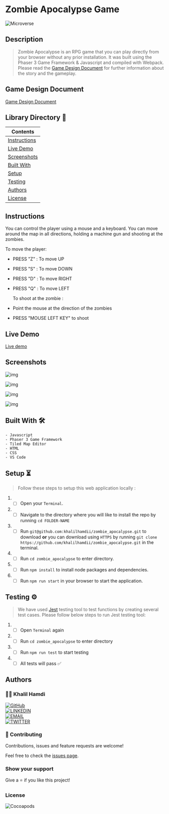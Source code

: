 # Zombie Apocalypse Game

![Microverse](https://img.shields.io/badge/-Microverse-6F23FF?style=for-the-badge)

## Description

> Zombie Apocalypse is an RPG game that you can play directly from your browser without any prior installation. It was built using the Phaser 3 Game Framework & Javascript and compiled with Webpack. Please read the [Game Design Document](#game-design-document) for further information about the story and the gameplay.

## Game Design Document

[Game Design Document](./GAME_DESIGN_DOCUMENT.md)

## Library Directory 📙

| Contents                      |
| ----------------------------- |
| [Instructions](#instructions) |
| [Live Demo](#live-demo)       |
| [Screenshots](#screenshots)   |
| [Built With](#built-with-🛠)   |
| [Setup](#setup-⏳)            |
| [Testing](#testing-⚙️)        |
| [Authors](#authors)           |
| [License](#license)           |

## Instructions

You can control the player using a mouse and a keyboard. You can move around the map in all directions, holding a machine gun and shooting at the zombies.

To move the player:

- PRESS "Z" : To move UP
- PRESS "S" : To move DOWN
- PRESS "D" : To move RIGHT
- PRESS "Q" : To move LEFT

  To shoot at the zombie :

- Point the mouse at the direction of the zombies
- PRESS "MOUSE LEFT KEY" to shoot

## Live Demo

[Live demo](https://khalilhamdii.github.io/zombie_apocalypse/)

## Screenshots

![img](./Screenshots/SC-1.png)

![img](./Screenshots/SC-2.png)

![img](./Screenshots/SC-3.png)

![img](./Screenshots/SC-4.png)

## Built With 🛠

```
- Javascript
- Phaser 3 Game Framework
- Tiled Map Editor
- HTML
- CSS
- VS Code
```

## Setup ⏳

> Follow these steps to setup this web application locally :

1. - [ ] Open your `Terminal`.
2. - [ ] Navigate to the directory where you will like to install the repo by running `cd FOLDER-NAME`
3. - [ ] Run `git@github.com:khalilhamdii/zombie_apocalypse.git` to download <b>or</b> you can download using `HTTPS` by running `git clone https://github.com/khalilhamdii/zombie_apocalypse.git` in the terminal.
4. - [ ] Run `cd zombie_apocalypse` to enter directory.
5. - [ ] Run `npm install` to install node packages and dependencies.
6. - [ ] Run `npm run start` in your browser to start the application.

## Testing ⚙️

> We have used [Jest](https://jestjs.io/) testing tool to test functions by creating several test cases. Please follow below steps to run Jest testing tool:

1. - [ ] Open `Terminal` again
2. - [ ] Run `cd zombie_apocalypse` to enter directory
3. - [ ] Run `npm run test` to start testing
4. - [ ] All tests will pass ✅

## Authors

### 👨‍💻 Khalil Hamdi

[![GitHub](https://img.shields.io/badge/-GitHub-000?style=for-the-badge&logo=GitHub&logoColor=white)](https://github.com/khalilhamdii) <br>
[![LINKEDIN](https://img.shields.io/badge/-LINKEDIN-0077B5?style=for-the-badge&logo=Linkedin&logoColor=white)](https://www.linkedin.com/in/khalilhamdi/) <br>
[![EMAIL](https://img.shields.io/badge/-EMAIL-D14836?style=for-the-badge&logo=Mail.Ru&logoColor=white)](mailto:khaalil.hamdi@gmail.com) <br>
[![TWITTER](https://img.shields.io/badge/-TWITTER-1DA1F2?style=for-the-badge&logo=Twitter&logoColor=white)](https://twitter.com/Khalilhamdiii)

### 🤝 Contributing

Contributions, issues and feature requests are welcome!

Feel free to check the [issues page](https://github.com/khalilhamdii/MyTodos).

### Show your support

Give a ⭐️ if you like this project!

### License

![Cocoapods](https://img.shields.io/cocoapods/l/AFNetworking?color=red&style=for-the-badge)
